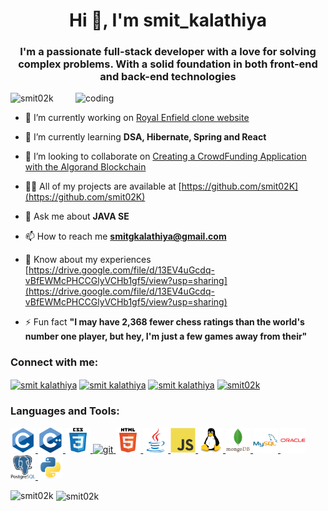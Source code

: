 <h1 align="center">Hi 👋, I'm smit_kalathiya</h1>
<h3 align="center">I'm a passionate full-stack developer with a love for solving complex problems. With a solid foundation in both front-end and back-end technologies</h3>

<img align="right" alt="coding" width="400" src="https://media3.giphy.com/media/qgQUggAC3Pfv687qPC/giphy.gif?cid=ecf05e47r1177k1kv70r3ktqgnw1tiz73hthoi8hz2dgz61n&ep=v1_gifs_search&rid=giphy.gif&ct=g">

<p align="left"> <img src="https://komarev.com/ghpvc/?username=smit02k&label=Profile%20views&color=0e75b6&style=flat" alt="smit02k" /> </p>

- 🔭 I’m currently working on [Royal Enfield clone website](https://www.royalenfield.com/in/en/home/)

- 🌱 I’m currently learning **DSA, Hibernate, Spring and React**

- 👯 I’m looking to collaborate on [Creating a CrowdFunding Application with the Algorand Blockchain](https://developer.algorand.org/solutions/creating-crowdfunding-application-algorand-blockchain/)

- 👨‍💻 All of my projects are available at [https://github.com/smit02K](https://github.com/smit02K)

- 💬 Ask me about **JAVA SE**

- 📫 How to reach me **smitgkalathiya@gmail.com**

- 📄 Know about my experiences [https://drive.google.com/file/d/13EV4uGcdq-vBfEWMcPHCCGlyVCHb1gf5/view?usp=sharing](https://drive.google.com/file/d/13EV4uGcdq-vBfEWMcPHCCGlyVCHb1gf5/view?usp=sharing)

- ⚡ Fun fact **"I may have 2,368 fewer chess ratings than the world's number one player, but hey, I'm just a few games away from their"**

<h3 align="left">Connect with me:</h3>
<p align="left">
<a href="https://linkedin.com/in/smit kalathiya" target="blank"><img align="center" src="https://raw.githubusercontent.com/rahuldkjain/github-profile-readme-generator/master/src/images/icons/Social/linked-in-alt.svg" alt="smit kalathiya" height="30" width="40" /></a>
<a href="https://fb.com/smit kalathiya" target="blank"><img align="center" src="https://raw.githubusercontent.com/rahuldkjain/github-profile-readme-generator/master/src/images/icons/Social/facebook.svg" alt="smit kalathiya" height="30" width="40" /></a>
<a href="https://instagram.com/smit kalathiya" target="blank"><img align="center" src="https://raw.githubusercontent.com/rahuldkjain/github-profile-readme-generator/master/src/images/icons/Social/instagram.svg" alt="smit kalathiya" height="30" width="40" /></a>
<a href="https://auth.geeksforgeeks.org/user/smit02k" target="blank"><img align="center" src="https://raw.githubusercontent.com/rahuldkjain/github-profile-readme-generator/master/src/images/icons/Social/geeks-for-geeks.svg" alt="smit02k" height="30" width="40" /></a>
</p>

<h3 align="left">Languages and Tools:</h3>
<p align="left"> 
<!--   <a href="https://www.arduino.cc/" target="_blank" rel="noreferrer"> 
<img src="https://cdn.worldvectorlogo.com/logos/arduino-1.svg" alt="arduino" width="40" height="40"/> </a>  -->
<a href="https://www.cprogramming.com/" target="_blank" rel="noreferrer"> 
<img src="https://raw.githubusercontent.com/devicons/devicon/master/icons/c/c-original.svg" alt="c" width="40" height="40"/> </a> 
<a href="https://www.w3schools.com/cpp/" target="_blank" rel="noreferrer"> 
<img src="https://raw.githubusercontent.com/devicons/devicon/master/icons/cplusplus/cplusplus-original.svg" alt="cplusplus" width="40" height="40"/> </a> 
<a href="https://www.w3schools.com/css/" target="_blank" rel="noreferrer"> 
<img src="https://raw.githubusercontent.com/devicons/devicon/master/icons/css3/css3-original-wordmark.svg" alt="css3" width="40" height="40"/> </a> 
<a href="https://git-scm.com/" target="_blank" rel="noreferrer"> 
<img src="https://www.vectorlogo.zone/logos/git-scm/git-scm-icon.svg" alt="git" width="40" height="40"/> </a> 
<a href="https://www.w3.org/html/" target="_blank" rel="noreferrer"> 
<img src="https://raw.githubusercontent.com/devicons/devicon/master/icons/html5/html5-original-wordmark.svg" alt="html5" width="40" height="40"/> </a> 
<a href="https://www.java.com" target="_blank" rel="noreferrer"> 
<img src="https://raw.githubusercontent.com/devicons/devicon/master/icons/java/java-original.svg" alt="java" width="40" height="40"/> </a> 
<a href="https://developer.mozilla.org/en-US/docs/Web/JavaScript" target="_blank" rel="noreferrer"> 
<img src="https://raw.githubusercontent.com/devicons/devicon/master/icons/javascript/javascript-original.svg" alt="javascript" width="40" height="40"/> </a> 
<a href="https://www.linux.org/" target="_blank" rel="noreferrer"> 
<img src="https://raw.githubusercontent.com/devicons/devicon/master/icons/linux/linux-original.svg" alt="linux" width="40" height="40"/> </a> 
<a href="https://www.mongodb.com/" target="_blank" rel="noreferrer"> 
<img src="https://raw.githubusercontent.com/devicons/devicon/master/icons/mongodb/mongodb-original-wordmark.svg" alt="mongodb" width="40" height="40"/> </a> 
<a href="https://www.mysql.com/" target="_blank" rel="noreferrer"> 
<img src="https://raw.githubusercontent.com/devicons/devicon/master/icons/mysql/mysql-original-wordmark.svg" alt="mysql" width="40" height="40"/> </a> 
<a href="https://www.oracle.com/" target="_blank" rel="noreferrer"> 
<img src="https://raw.githubusercontent.com/devicons/devicon/master/icons/oracle/oracle-original.svg" alt="oracle" width="40" height="40"/> </a> 
<!-- <a href="https://www.php.net" target="_blank" rel="noreferrer"> 
<img src="https://raw.githubusercontent.com/devicons/devicon/master/icons/php/php-original.svg" alt="php" width="40" height="40"/> </a>  -->
<a href="https://www.postgresql.org" target="_blank" rel="noreferrer"> 
<img src="https://raw.githubusercontent.com/devicons/devicon/master/icons/postgresql/postgresql-original-wordmark.svg" alt="postgresql" width="40" height="40"/> </a>
<a href="https://www.python.org" target="_blank" rel="noreferrer"> 
<img src="https://raw.githubusercontent.com/devicons/devicon/master/icons/python/python-original.svg" alt="python" width="40" height="40"/> </a> 
<!-- <a href="https://reactjs.org/" target="_blank" rel="noreferrer"> 
<img src="https://raw.githubusercontent.com/devicons/devicon/master/icons/react/react-original-wordmark.svg" alt="react" width="40" height="40"/> </a>  -->
<!-- <a href="https://spring.io/" target="_blank" rel="noreferrer"> 
<img src="https://www.vectorlogo.zone/logos/springio/springio-icon.svg" alt="spring" width="40" height="40"/> </a>  -->
<!-- <a href="https://unity.com/" target="_blank" rel="noreferrer"> 
<img src="https://www.vectorlogo.zone/logos/unity3d/unity3d-icon.svg" alt="unity" width="40" height="40"/> </a>  -->
</p>


<p><img align="left" src="https://github-readme-stats.vercel.app/api/top-langs?username=smit02k&show_icons=true&locale=en&layout=compact" alt="smit02k" /></p>

<p>&nbsp;<img align="center" src="https://github-readme-stats.vercel.app/api?username=smit02k&show_icons=true&locale=en" alt="smit02k" /></p>
